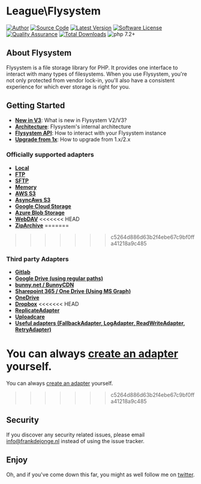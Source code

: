 # League\Flysystem

[![Author](https://img.shields.io/badge/author-@frankdejonge-blue.svg)](https://twitter.com/frankdejonge)
[![Source Code](https://img.shields.io/badge/source-thephpleague/flysystem-blue.svg)](https://github.com/thephpleague/flysystem)
[![Latest Version](https://img.shields.io/github/tag/thephpleague/flysystem.svg)](https://github.com/thephpleague/flysystem/releases)
[![Software License](https://img.shields.io/badge/license-MIT-brightgreen.svg)](https://github.com/thephpleague/flysystem/blob/master/LICENSE)
[![Quality Assurance](https://github.com/thephpleague/flysystem/workflows/Quality%20Assurance/badge.svg?branch=2.x)](https://github.com/thephpleague/flysystem/actions?query=workflow%3A%22Quality+Assurance%22)
[![Total Downloads](https://img.shields.io/packagist/dt/league/flysystem.svg)](https://packagist.org/packages/league/flysystem)
![php 7.2+](https://img.shields.io/badge/php-min%208.0.2-red.svg)

## About Flysystem

Flysystem is a file storage library for PHP. It provides one interface to
interact with many types of filesystems. When you use Flysystem, you're
not only protected from vendor lock-in, you'll also have a consistent experience
for which ever storage is right for you. 

## Getting Started

* **[New in V3](https://flysystem.thephpleague.com/docs/what-is-new/)**: What is new in Flysystem V2/V3?
* **[Architecture](https://flysystem.thephpleague.com/docs/architecture/)**: Flysystem's internal architecture
* **[Flysystem API](https://flysystem.thephpleague.com/docs/usage/filesystem-api/)**: How to interact with your Flysystem instance
* **[Upgrade from 1x](https://flysystem.thephpleague.com/docs/upgrade-from-1.x/)**: How to upgrade from 1.x/2.x

### Officially supported adapters

* **[Local](https://flysystem.thephpleague.com/docs/adapter/local/)**
* **[FTP](https://flysystem.thephpleague.com/docs/adapter/ftp/)**
* **[SFTP](https://flysystem.thephpleague.com/docs/adapter/sftp-v3/)**
* **[Memory](https://flysystem.thephpleague.com/docs/adapter/in-memory/)**
* **[AWS S3](https://flysystem.thephpleague.com/docs/adapter/aws-s3-v3/)**
* **[AsyncAws S3](https://flysystem.thephpleague.com/docs/adapter/async-aws-s3/)**
* **[Google Cloud Storage](https://flysystem.thephpleague.com/docs/adapter/google-cloud-storage/)**
* **[Azure Blob Storage](https://flysystem.thephpleague.com/docs/adapter/azure-blob-storage/)**
* **[WebDAV](https://flysystem.thephpleague.com/docs/adapter/webdav/)**
<<<<<<< HEAD
* **[ZipArchive](https://flysystem.thephpleague.com/docs/adapter/zip-archive/)**
=======
>>>>>>> c5264d886d63b2f4ebe67c9bf0ffa41218a9c485

### Third party Adapters

* **[Gitlab](https://github.com/RoyVoetman/flysystem-gitlab-storage)**
* **[Google Drive (using regular paths)](https://github.com/masbug/flysystem-google-drive-ext)**
* **[bunny.net / BunnyCDN](https://github.com/PlatformCommunity/flysystem-bunnycdn/tree/v3)**
* **[Sharepoint 365 / One Drive (Using MS Graph)](https://github.com/shitware-ltd/flysystem-msgraph)**
* **[OneDrive](https://github.com/doerffler/flysystem-onedrive)**
* **[Dropbox](https://github.com/spatie/flysystem-dropbox)**
<<<<<<< HEAD
* **[ReplicateAdapter](https://github.com/ajgarlag/flysystem-replicate)**
* **[Uploadcare](https://github.com/vormkracht10/flysystem-uploadcare)**
* **[Useful adapters (FallbackAdapter, LogAdapter, ReadWriteAdapter, RetryAdapter)](https://github.com/ElGigi/FlysystemUsefulAdapters)**

You can always [create an adapter](https://flysystem.thephpleague.com/docs/advanced/creating-an-adapter/) yourself.
=======

You can always [create an adapter](https://flysystem.thephpleague.com/v2/docs/advanced/creating-an-adapter/) yourself.
>>>>>>> c5264d886d63b2f4ebe67c9bf0ffa41218a9c485

## Security

If you discover any security related issues, please email info@frankdejonge.nl instead of using the issue tracker.

## Enjoy

Oh, and if you've come down this far, you might as well follow me on [twitter](https://twitter.com/frankdejonge).
